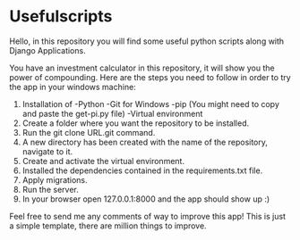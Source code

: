 # Usefulscripts
Hello, in this repository you will find some useful python scripts along with Django Applications.

You have an investment calculator in this repository, it will show you the power of compounding.
Here are the steps you need to follow in order to try the app in your windows machine:

1. Installation of -Python
                   -Git for Windows
                   -pip (You might need to copy and paste the get-pi.py file)
                   -Virtual environment
2. Create a folder where you want the repository to be installed.
3. Run the git clone URL.git command.
4. A new directory has been created with the name of the repository, navigate to it.
5. Create and activate the virtual environment.
6. Installed the dependencies contained in the requirements.txt file.
7. Apply migrations.
8. Run the server.
9. In your browser open 127.0.0.1:8000 and the app should show up :)

Feel free to send me any comments of way to improve this app! This is just a simple template, there are million things to improve.
